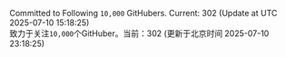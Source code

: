 Committed to Following `10,000` GitHubers. Current: <!-- FOLLOWING_COUNT -->302<!-- FOLLOWING_COUNT --> (Update at UTC <!-- LAST_UPDATED -->2025-07-10 15:18:25<!-- LAST_UPDATED -->)<br>
致力于关注`10,000`个GitHuber。当前：<!-- FOLLOWING_COUNT -->302<!-- FOLLOWING_COUNT --> (更新于北京时间 <!-- LAST_UPDATED_CST -->2025-07-10 23:18:25<!-- LAST_UPDATED_CST -->)
